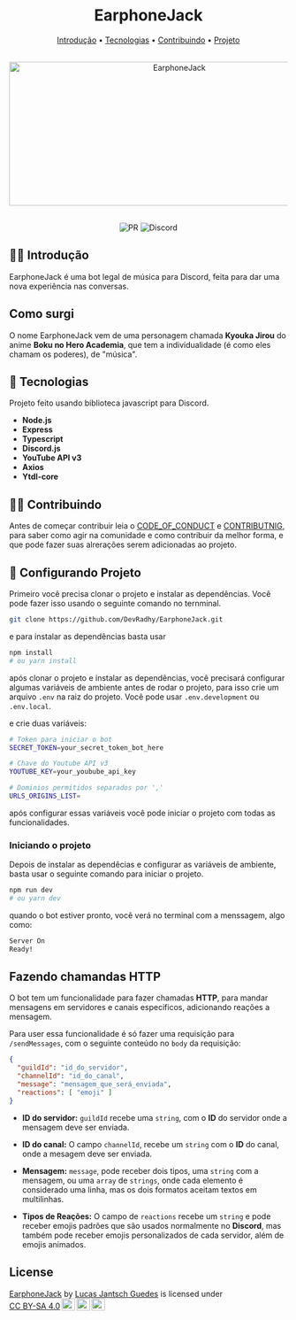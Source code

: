 <h1 align="center" >EarphoneJack</h1>

<p align="center">
  <a href="#%EF%B8%8F-introdução">Introdução</a> •
  <a href="#-tecnologias">Tecnologias</a> •
  <a href="#-contribuindo">Contribuindo</a> •
  <a href="#-configurando-projeto">Projeto</a>
</p>

<br />

<div align="center" >
  <img
  src="https://user-images.githubusercontent.com/50425715/116156743-410a6a80-a6c2-11eb-96d8-87c5f2e93319.png"
  alt="EarphoneJack"
  width=600
  height=260
  />
</div>

<br />

<p align="center">
  <img
    src="https://img.shields.io/badge/PR-Welcome-brightgreen"
    alt="PR"
  />
  <img
    src="https://img.shields.io/discord/777348105838395433?label=Discord&logo=Discord"
    alt="Discord"
  />
</p>

## 🙆‍♀️ Introdução

EarphoneJack é uma bot legal de música para Discord, feita para dar uma nova experiência nas conversas.

## Como surgi

O nome EarphoneJack vem de uma personagem chamada **Kyouka Jirou** do anime **Boku no Hero Academia**, que tem a individualidade (é como eles chamam os poderes), de "música".

## 🚀 Tecnologias

Projeto feito usando biblioteca javascript para Discord.

- **Node.js**
- **Express**
- **Typescript**
- **Discord.js**
- **YouTube API v3**
- **Axios**
- **Ytdl-core**

## 🧑‍🚀 Contribuindo

Antes de começar contribuir leia o [CODE_OF_CONDUCT](./CODE_OF_CONDUCT.md) e [CONTRIBUTNIG](./CONTRIBUTING.md), para saber como agir na comunidade e como contribuir da melhor forma, e que pode fazer suas alrerações serem adicionadas ao projeto.

## 🎉 Configurando Projeto

Primeiro você precisa clonar o projeto e instalar as dependências. Você pode fazer isso usando o seguinte comando no ternminal.

```bash
git clone https://github.com/DevRadhy/EarphoneJack.git 
```

e para instalar as dependências basta usar

```bash
npm install
# ou yarn install
```

após clonar o projeto e instalar as dependências, você precisará configurar algumas variáveis de ambiente antes de rodar o projeto, para isso crie um arquivo `.env` na raiz do projeto. Você pode usar `.env.development` ou `.env.local`.

e crie duas variáveis:

```bash
# Token para iniciar o bot
SECRET_TOKEN=your_secret_token_bot_here

# Chave do Youtube API v3
YOUTUBE_KEY=your_youbube_api_key

# Dominios permitidos separados por ','
URLS_ORIGINS_LIST=
```

após configurar essas variáveis você pode iniciar o projeto com todas as funcionalidades.

### Iniciando o projeto

Depois de instalar as dependêcias e configurar as variáveis de ambiente, basta usar o seguinte comando para iniciar o projeto.

```bash
npm run dev
# ou yarn dev
```

quando o bot estiver pronto, você verá no terminal com a menssagem, algo como:

```bash
Server On
Ready!
```

## Fazendo chamandas HTTP

O bot tem um funcionalidade para fazer chamadas **HTTP**, para mandar mensagens em servidores e canais especificos, adicionando reações a mensagem.

Para user essa funcionalidade é só fazer uma requisição para `/sendMessages`, com o seguinte conteúdo no `body` da requisição:

```json
{
  "guildId": "id_do_servidor",
  "channelId": "id_do_canal",
  "message": "mensagem_que_será_enviada",
  "reactions": [ "emoji" ]
}
```

- **ID do servidor:** `guildId` recebe uma `string`, com o **ID** do servidor onde a mensagem deve ser enviada.

- **ID do canal:** O campo `channelId`, recebe um `string` com o **ID** do canal, onde a mesagem deve ser enviada.

- **Mensagem:** `message`, pode receber dois tipos, uma `string` com a mensagem, ou uma `array` de `strings`, onde cada elemento é considerado uma linha, mas os dois formatos aceitam textos em multilinhas.

 - **Tipos de Reações:** O campo de `reactions` recebe um `string` e pode receber emojis padrões que são usados normalmente no **Discord**, mas também pode receber emojis personalizados de cada servidor, além de emojis animados.
 
## License

<p xmlns:cc="http://creativecommons.org/ns#" xmlns:dct="http://purl.org/dc/terms/"><a property="dct:title" rel="cc:attributionURL" href="https://github.com/dev-house-community/EarphoneJack">EarphoneJack</a> by <a rel="cc:attributionURL dct:creator" property="cc:attributionName" href="https://github.com/DevRadhy">Lucas Jantsch Guedes</a> is licensed under <a href="http://creativecommons.org/licenses/by-sa/4.0/?ref=chooser-v1" target="_blank" rel="license noopener noreferrer" style="display:inline-block;">CC BY-SA 4.0<img width=24 height=24 style="height:22px!important;margin-left:3px;vertical-align:text-bottom;" src="https://mirrors.creativecommons.org/presskit/icons/cc.svg?ref=chooser-v1"><img width=24 height=24 style="height:22px!important;margin-left:3px;vertical-align:text-bottom;" src="https://mirrors.creativecommons.org/presskit/icons/by.svg?ref=chooser-v1"><img width=24 height=24 style="height:22px!important;margin-left:3px;vertical-align:text-bottom;" src="https://mirrors.creativecommons.org/presskit/icons/sa.svg?ref=chooser-v1"></a></p>
